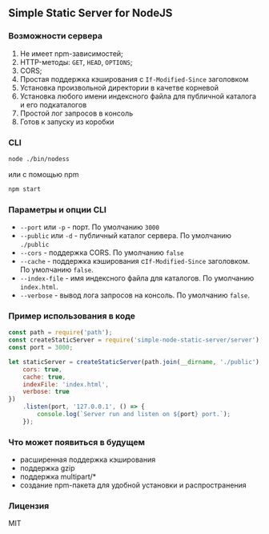 ## Simple Static Server for NodeJS 

### Возможности сервера 

1. Не имеет npm-зависимостей;
2. HTTP-методы: `GET`, `HEAD`, `OPTIONS`;
2. CORS;
3. Простая поддержка кэширования с `If-Modified-Since` заголовком
4. Установка произвольной директории в качетве корневой
5. Установка любого имени индексного файла для публичной каталога и его подкаталогов
6. Простой лог запросов в консоль
7. Готов к запуску из коробки

### CLI

```bash
node ./bin/nodess
``` 

или с помощью npm

```bash
npm start
```

### Параметры и опции CLI

- `--port` или `-p` - порт. По умолчанию `3000`
- `--public` или `-d` - публичный каталог сервера. По умолчанию `./public`
- `--cors` - поддержка CORS. По умолчанию `false`
- `--cache` - поддержка кэширования с`If-Modified-Since` заголовком. По умолчанию `false`. 
- `--index-file` - имя индексного файла для каталогов. По умолчанию `index.html`.
- `--verbose` - вывод лога запросов на консоль. По умолчанию `false`.

### Пример использования в коде
```js
const path = require('path');
const createStaticServer = require('simple-node-static-server/server');
const port = 3000;

let staticServer = createStaticServer(path.join(__dirname, './public'),{
    cors: true,
    cache: true,
    indexFile: 'index.html',
    verbose: true
})
    .listen(port, '127.0.0.1', () => {
        console.log(`Server run and listen on ${port} port.`);
    });
```

### Что может появиться в будущем

- расширенная поддержка кэширования
- поддержка gzip
- поддержка multipart/* 
- создание npm-пакета для удобной установки и распространения 

### Лицензия 
MIT 

